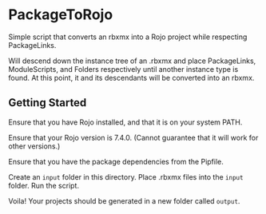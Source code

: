# PackageToRojo
Simple script that converts an rbxmx into a Rojo project while respecting PackageLinks.

Will descend down the instance tree of an .rbxmx and place PackageLinks, ModuleScripts, and Folders respectively until another instance type is found.
At this point, it and its descendants will be converted into an rbxmx.


## Getting Started
Ensure that you have Rojo installed, and that it is on your system PATH.

Ensure that your Rojo version is 7.4.0. (Cannot guarantee that it will work for other versions.)

Ensure that you have the package dependencies from the Pipfile.

Create an `input` folder in this directory.
Place .rbxmx files into the `input` folder.
Run the script.

Voila! Your projects should be generated in a new folder called `output`.